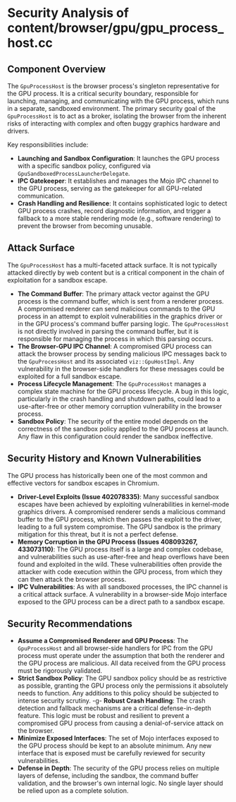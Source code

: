 # Security Analysis of content/browser/gpu/gpu_process_host.cc

## Component Overview

The `GpuProcessHost` is the browser process's singleton representative for the GPU process. It is a critical security boundary, responsible for launching, managing, and communicating with the GPU process, which runs in a separate, sandboxed environment. The primary security goal of the `GpuProcessHost` is to act as a broker, isolating the browser from the inherent risks of interacting with complex and often buggy graphics hardware and drivers.

Key responsibilities include:

-   **Launching and Sandbox Configuration**: It launches the GPU process with a specific sandbox policy, configured via `GpuSandboxedProcessLauncherDelegate`.
-   **IPC Gatekeeper**: It establishes and manages the Mojo IPC channel to the GPU process, serving as the gatekeeper for all GPU-related communication.
-   **Crash Handling and Resilience**: It contains sophisticated logic to detect GPU process crashes, record diagnostic information, and trigger a fallback to a more stable rendering mode (e.g., software rendering) to prevent the browser from becoming unusable.

## Attack Surface

The `GpuProcessHost` has a multi-faceted attack surface. It is not typically attacked directly by web content but is a critical component in the chain of exploitation for a sandbox escape.

-   **The Command Buffer**: The primary attack vector against the GPU process is the command buffer, which is sent from a renderer process. A compromised renderer can send malicious commands to the GPU process in an attempt to exploit vulnerabilities in the graphics driver or in the GPU process's command buffer parsing logic. The `GpuProcessHost` is not directly involved in parsing the command buffer, but it is responsible for managing the process in which this parsing occurs.
-   **The Browser-GPU IPC Channel**: A compromised GPU process can attack the browser process by sending malicious IPC messages back to the `GpuProcessHost` and its associated `viz::GpuHostImpl`. Any vulnerability in the browser-side handlers for these messages could be exploited for a full sandbox escape.
-   **Process Lifecycle Management**: The `GpuProcessHost` manages a complex state machine for the GPU process lifecycle. A bug in this logic, particularly in the crash handling and shutdown paths, could lead to a use-after-free or other memory corruption vulnerability in the browser process.
-   **Sandbox Policy**: The security of the entire model depends on the correctness of the sandbox policy applied to the GPU process at launch. Any flaw in this configuration could render the sandbox ineffective.

## Security History and Known Vulnerabilities

The GPU process has historically been one of the most common and effective vectors for sandbox escapes in Chromium.

-   **Driver-Level Exploits (Issue 402078335)**: Many successful sandbox escapes have been achieved by exploiting vulnerabilities in kernel-mode graphics drivers. A compromised renderer sends a malicious command buffer to the GPU process, which then passes the exploit to the driver, leading to a full system compromise. The GPU sandbox is the primary mitigation for this threat, but it is not a perfect defense.
-   **Memory Corruption in the GPU Process (Issues 408093267, 433073110)**: The GPU process itself is a large and complex codebase, and vulnerabilities such as use-after-free and heap overflows have been found and exploited in the wild. These vulnerabilities often provide the attacker with code execution within the GPU process, from which they can then attack the browser process.
-   **IPC Vulnerabilities**: As with all sandboxed processes, the IPC channel is a critical attack surface. A vulnerability in a browser-side Mojo interface exposed to the GPU process can be a direct path to a sandbox escape.

## Security Recommendations

-   **Assume a Compromised Renderer and GPU Process**: The `GpuProcessHost` and all browser-side handlers for IPC from the GPU process must operate under the assumption that both the renderer and the GPU process are malicious. All data received from the GPU process must be rigorously validated.
-   **Strict Sandbox Policy**: The GPU sandbox policy should be as restrictive as possible, granting the GPU process only the permissions it absolutely needs to function. Any additions to this policy should be subjected to intense security scrutiny.
-g- **Robust Crash Handling**: The crash detection and fallback mechanisms are a critical defense-in-depth feature. This logic must be robust and resilient to prevent a compromised GPU process from causing a denial-of-service attack on the browser.
-   **Minimize Exposed Interfaces**: The set of Mojo interfaces exposed to the GPU process should be kept to an absolute minimum. Any new interface that is exposed must be carefully reviewed for security vulnerabilities.
-   **Defense in Depth**: The security of the GPU process relies on multiple layers of defense, including the sandbox, the command buffer validation, and the browser's own internal logic. No single layer should be relied upon as a complete solution.